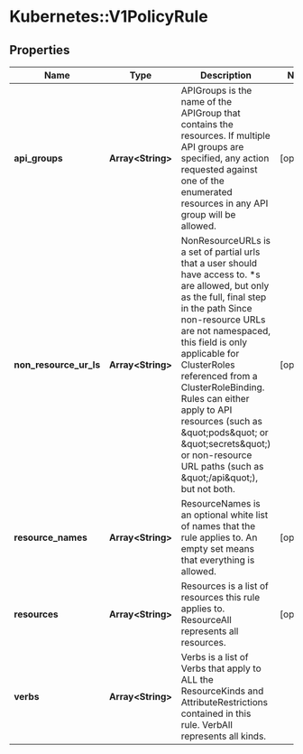 # Kubernetes::V1PolicyRule

## Properties
Name | Type | Description | Notes
------------ | ------------- | ------------- | -------------
**api_groups** | **Array&lt;String&gt;** | APIGroups is the name of the APIGroup that contains the resources.  If multiple API groups are specified, any action requested against one of the enumerated resources in any API group will be allowed. | [optional] 
**non_resource_ur_ls** | **Array&lt;String&gt;** | NonResourceURLs is a set of partial urls that a user should have access to.  *s are allowed, but only as the full, final step in the path Since non-resource URLs are not namespaced, this field is only applicable for ClusterRoles referenced from a ClusterRoleBinding. Rules can either apply to API resources (such as \&quot;pods\&quot; or \&quot;secrets\&quot;) or non-resource URL paths (such as \&quot;/api\&quot;),  but not both. | [optional] 
**resource_names** | **Array&lt;String&gt;** | ResourceNames is an optional white list of names that the rule applies to.  An empty set means that everything is allowed. | [optional] 
**resources** | **Array&lt;String&gt;** | Resources is a list of resources this rule applies to.  ResourceAll represents all resources. | [optional] 
**verbs** | **Array&lt;String&gt;** | Verbs is a list of Verbs that apply to ALL the ResourceKinds and AttributeRestrictions contained in this rule.  VerbAll represents all kinds. | 


